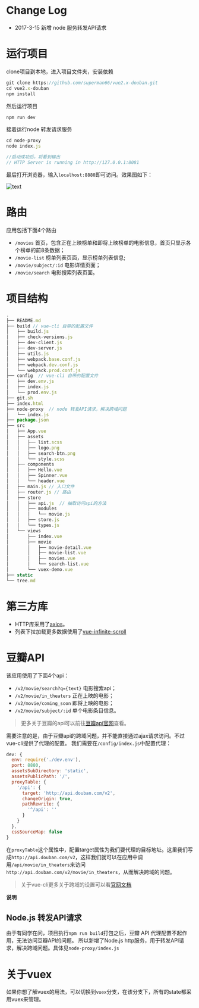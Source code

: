 # Change Log
* 2017-3-15 新增 node 服务转发API请求

# 运行项目
clone项目到本地，进入项目文件夹，安装依赖
```javascript
git clone https://github.com/superman66/vue2.x-douban.git
cd vue2.x-douban
npm install
```
然后运行项目
```javascript
npm run dev
```
接着运行node 转发请求服务
```javascript
cd node-proxy
node index.js

//启动成功后，将看到输出
// HTTP Server is running in http://127.0.0.1:8081
```

最后打开浏览器，输入`localhost:8880`即可访问。效果图如下：

![text](../master/static/vue-douban-shrink.gif)
# 路由
应用包括下面4个路由
* `/movies` 首页，包含正在上映榜单和即将上映榜单的电影信息，首页只显示各个榜单的前8条数据；
* `/movie-list` 榜单列表页面，显示榜单列表信息;
* `/movie/subject/:id` 电影详情页面；
* `/movie/search` 电影搜索列表页面。

# 项目结构
```javascript
.
├── README.md
├── build // vue-cli 自带的配置文件
│   ├── build.js
│   ├── check-versions.js
│   ├── dev-client.js
│   ├── dev-server.js
│   ├── utils.js
│   ├── webpack.base.conf.js
│   ├── webpack.dev.conf.js
│   └── webpack.prod.conf.js
├── config  // vue-cli 自带的配置文件
│   ├── dev.env.js
│   ├── index.js
│   └── prod.env.js
├── git.sh
├── index.html
├── node-proxy  // node 转发API请求，解决跨域问题
│   └── index.js
├── package.json
├── src
│   ├── App.vue
│   ├── assets
│   │   ├── list.scss
│   │   ├── logo.png
│   │   ├── search-btn.png
│   │   └── style.scss
│   ├── components
│   │   ├── Hello.vue
│   │   ├── Spinner.vue
│   │   └── header.vue
│   ├── main.js // 入口文件
│   ├── router.js // 路由
│   ├── store
│   │   ├── api.js  // 抽取访问api的方法
│   │   ├── modules
│   │   │   └── movie.js
│   │   ├── store.js
│   │   └── types.js
│   └── views
│       ├── index.vue
│       ├── movie
│       │   ├── movie-detail.vue
│       │   ├── movie-list.vue
│       │   ├── movies.vue
│       │   └── search-list.vue
│       └── vuex-demo.vue
├── static
└── tree.md
```

# 第三方库
* HTTP库采用了[axios](https://github.com/mzabriskie/axios)。
* 列表下拉加载更多数据使用了[vue-infinite-scroll](https://github.com/ElemeFE/vue-infinite-scroll)

# 豆瓣API
该应用使用了下面4个api：
* `/v2/movie/search?q={text}` 电影搜索api；
* `/v2/movie/in_theaters` 正在上映的电影；
* `/v2/movie/coming_soon` 即将上映的电影；
* `/v2/movie/subject/:id` 单个电影条目信息。

>更多关于豆瓣的api可以前往[豆瓣api官网](https://developers.douban.com/wiki/?title=guide)查看。

需要注意的是，由于豆瓣api的跨域问题，并不能直接通过ajax请求访问。不过vue-cli提供了代理的配置。
我们需要在`/config/index.js`中配置代理：
```javascript
dev: {
  env: require('./dev.env'),
  port: 8880,
  assetsSubDirectory: 'static',
  assetsPublicPath: '/',
  proxyTable: {
    '/api': {
      target: 'http://api.douban.com/v2',
      changeOrigin: true,
      pathRewrite: {
        '^/api': ''
      }
    }
  },
  cssSourceMap: false
}
```
在`proxyTable`这个属性中，配置target属性为我们要代理的目标地址。这里我们写成`http://api.douban.com/v2`，这样我们就可以在应用中调用`/api/movie/in_theaters`来访问`http://api.douban.com/v2/movie/in_theaters`，从而解决跨域的问题。
>关于vue-cli更多关于跨域的设置可以看[官网文档](http://vuejs-templates.github.io/webpack/)

**说明**
<br>

## Node.js 转发API请求
由于有同学在问，项目执行`npm run build`打包之后，豆瓣 API 代理配置不起作用，无法访问豆瓣API的问题。
所以新增了Node.js http服务，用于转发API请求，解决跨域问题。具体见`node-proxy/index.js`
# 关于vuex
如果你想了解vuex的用法，可以切换到`vuex`分支，在该分支下，所有的state都采用vuex来管理。
